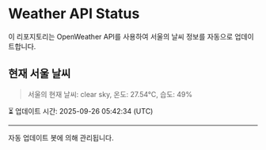 
# Weather API Status

이 리포지토리는 OpenWeather API를 사용하여 서울의 날씨 정보를 자동으로 업데이트합니다.

## 현재 서울 날씨
> 서울의 현재 날씨: clear sky, 온도: 27.54°C, 습도: 49%

⏳ 업데이트 시간: 2025-09-26 05:42:34 (UTC)

---
자동 업데이트 봇에 의해 관리됩니다.
